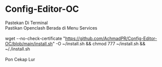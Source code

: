 # Config-Editor-OC
Pastekan Di Terminal
<br>
Pastikan Openclash Berada di Menu Services
<br>
<br>
wget --no-check-certificate "https://github.com/AchmadPR/Config-Editor-OC/blob/main/install.sh" -O ~/install.sh && chmod 777 ~/install.sh && ~/./install.sh
<br>
<br>
Pon Cekap Lur

